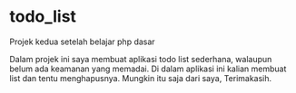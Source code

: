 # todo_list
Projek kedua setelah belajar php dasar

Dalam projek ini saya membuat aplikasi todo list sederhana, walaupun belum ada keamanan yang memadai. Di dalam aplikasi ini kalian membuat
list dan tentu menghapusnya.
Mungkin itu saja dari saya, Terimakasih.
